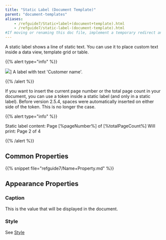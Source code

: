 ```yaml
---
title: "Static Label (Document Template)"
parent: "document-templates"
aliases:
    - /refguide7/Static+label+(document+template).html
    - /refguide7/static-label-(document-template).html
#If moving or renaming this doc file, implement a temporary redirect and let the respective team know they should update the URL in the product. See Mapping to Products for more details.
---
```



A static label shows a line of static text. You can use it to place custom text inside a data view, template grid or table.

{{% alert type="info" %}}

![](attachments/819203/918130.png)]
A label with text 'Customer name'.

{{% /alert %}}

If you want to insert the current page number or the total page count in your document, you can use a token inside a static label (and only in a static label).
Before version 2.5.4, spaces were automatically inserted on either side of the token. This is no longer the case.

{{% alert type="info" %}}

Static label content: Page [%pageNumber%] of [%totalPageCount%]
Will print: Page 2 of 4

{{% /alert %}}

## Common Properties

{{% snippet file="refguide7/Name+Property.md" %}}

## Appearance Properties

### Caption

This is the value that will be displayed in the document.

### Style

See [Style](style)
